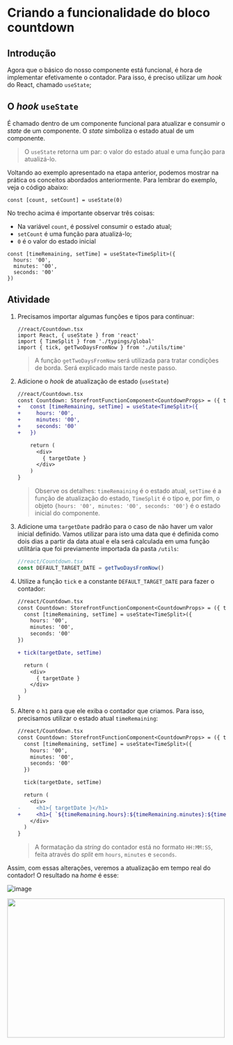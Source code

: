 # Criando a funcionalidade do bloco countdown

## Introdução
Agora que o básico do nosso componente está funcional, é hora de implementar efetivamente o contador. Para isso, é preciso utilizar um *hook* do React, chamado `useState`;


## O *hook* `useState` 

É chamado dentro de um componente funcional para atualizar e consumir o *state* de um componente. O *state* simboliza o estado atual de um componente. 

>O `useState` retorna um par: o valor do estado atual e uma função para atualizá-lo.

Voltando ao exemplo apresentado na etapa anterior, podemos mostrar na prática os conceitos abordados anteriormente. Para lembrar do exemplo, veja o código abaixo:

```tsx
const [count, setCount] = useState(0)
```

No trecho acima é importante observar três coisas: 
* Na variável `count`, é possível consumir o estado atual;
* `setCount` é uma função para atualizá-lo;
* `0` é o valor do estado inicial


```tsx
const [timeRemaining, setTime] = useState<TimeSplit>({
  hours: '00', 
  minutes: '00', 
  seconds: '00'
})
```

## Atividade
1. Precisamos importar algumas funções e tipos para continuar:

    ```tsx
    //react/Countdown.tsx
    import React, { useState } from 'react'
    import { TimeSplit } from './typings/global'
    import { tick, getTwoDaysFromNow } from './utils/time'
    ```

    > A função `getTwoDaysFromNow` será utilizada para tratar condições de borda. Será explicado mais tarde neste passo.

2. Adicione o *hook* de atualização de estado (`useState`)

    ```diff
    //react/Countdown.tsx
    const Countdown: StorefrontFunctionComponent<CountdownProps> = ({ targetDate }) => {
    +   const [timeRemaining, setTime] = useState<TimeSplit>({
    +     hours: '00',
    +     minutes: '00',
    +     seconds: '00'
    +   })

        return (
          <div>
            { targetDate }
          </div>
        ) 
    }
    ```
    >Observe os detalhes: `timeRemaining` é o estado atual, `setTime` é a função de atualização do estado, `TimeSplit` é o tipo e, por fim, o objeto `{hours: '00', minutes: '00', seconds: '00'}` é o estado inicial do componente.

3. Adicione uma `targetDate` padrão para o caso de não haver um valor inicial definido. Vamos utilizar para isto uma data que é definida como dois dias a partir da data atual e ela será calculada em uma função utilitária que foi previamente importada da pasta `/utils`:
    
    ```typescript
    //react/Countdown.tsx
    const DEFAULT_TARGET_DATE = getTwoDaysFromNow()
    ```

4. Utilize a função `tick` e a constante `DEFAULT_TARGET_DATE`  para fazer o contador:
    ```diff
    //react/Countdown.tsx
    const Countdown: StorefrontFunctionComponent<CountdownProps> = ({ targetDate = DEFAULT_TARGET_DATE }) => {
      const [timeRemaining, setTime] = useState<TimeSplit>({
        hours: '00',
        minutes: '00',
        seconds: '00'
    })

    + tick(targetDate, setTime)

      return (
        <div>
          { targetDate }
        </div>
      ) 
    }
    ```

5. Altere o `h1` para que ele exiba o contador que criamos. Para isso, precisamos utilizar o estado atual `timeRemaining`:
    ```diff
    //react/Countdown.tsx
    const Countdown: StorefrontFunctionComponent<CountdownProps> = ({ targetDate = DEFAULT_TARGET_DATE }) => {
      const [timeRemaining, setTime] = useState<TimeSplit>({
        hours: '00',
        minutes: '00',
        seconds: '00'
      })

      tick(targetDate, setTime)

      return (
        <div>   
    -     <h1>{ targetDate }</h1>
    +     <h1>{ `${timeRemaining.hours}:${timeRemaining.minutes}:${timeRemaining.seconds}` }</h1>
        </div>
      ) 
    }
    ```
    > A formatação da *string* do contador está no formato `HH:MM:SS`, feita através do *split* em `hours`, `minutes` e `seconds`.

Assim, com essas alterações, veremos a atualização em tempo real do contador! O resultado na *home* é esse:

![image](https://user-images.githubusercontent.com/19495917/75474406-b3c06e80-5975-11ea-82ec-89ab27504873.png)

<img src="https://user-images.githubusercontent.com/19495917/75474511-e0748600-5975-11ea-825d-7e9a20f95362.gif" width="500" height="320"/>
